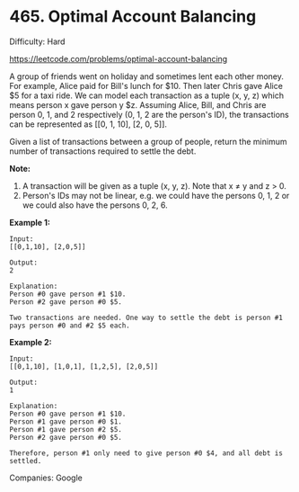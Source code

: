 # 465. Optimal Account Balancing

Difficulty: Hard

https://leetcode.com/problems/optimal-account-balancing

A group of friends went on holiday and sometimes lent each other money. For example, Alice paid for Bill's lunch for $10. Then later Chris gave Alice $5 for a taxi ride. We can model each transaction as a tuple (x, y, z) which means person x gave person y $z. Assuming Alice, Bill, and Chris are person 0, 1, and 2 respectively (0, 1, 2 are the person's ID), the transactions can be represented as [[0, 1, 10], [2, 0, 5]].

Given a list of transactions between a group of people, return the minimum number of transactions required to settle the debt.

**Note:**

1. A transaction will be given as a tuple (x, y, z). Note that x ≠ y and z > 0.
2. Person's IDs may not be linear, e.g. we could have the persons 0, 1, 2 or we could also have the persons 0, 2, 6.

**Example 1:**
```
Input:
[[0,1,10], [2,0,5]]

Output:
2

Explanation:
Person #0 gave person #1 $10.
Person #2 gave person #0 $5.

Two transactions are needed. One way to settle the debt is person #1 pays person #0 and #2 $5 each.
```
**Example 2:**
```
Input:
[[0,1,10], [1,0,1], [1,2,5], [2,0,5]]

Output:
1

Explanation:
Person #0 gave person #1 $10.
Person #1 gave person #0 $1.
Person #1 gave person #2 $5.
Person #2 gave person #0 $5.

Therefore, person #1 only need to give person #0 $4, and all debt is settled.
```

Companies: Google
